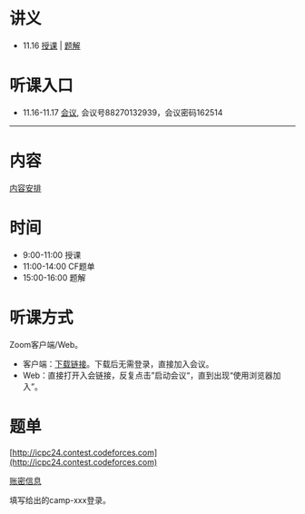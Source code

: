 # 讲义
- 11.16 [授课](./Day1/Number_Theory.pdf) | [题解](./Day1/Solutions.pdf)
# 听课入口
- 11.16-11.17 [会议](https://itmo.zoom.us/j/88270132939?pwd=DOp3z9Guda5nOesYNpBIHYy6aBbbw3.1), 会议号88270132939，会议密码162514
---
# 内容
[内容安排](./Teaching_Plan.docx)
# 时间
- 9:00-11:00 授课
- 11:00-14:00 CF题单
- 15:00-16:00 题解
# 听课方式
Zoom客户端/Web。
- 客户端：[下载链接](https://zoom.us/zh-cn/download)。下载后无需登录，直接加入会议。
- Web：直接打开入会链接，反复点击”启动会议“，直到出现“使用浏览器加入”。
# 题单
[http://icpc24.contest.codeforces.com](http://icpc24.contest.codeforces.com)

[账密信息](./user_name.xlsx)

填写给出的camp-xxx登录。
